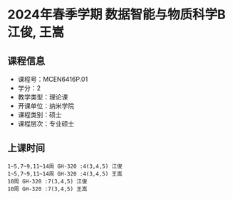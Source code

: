 # 2024年春季学期 数据智能与物质科学B 江俊, 王嵩






## 课程信息

- 课程号：MCEN6416P.01
- 学分：2
- 教学类型：理论课
- 开课单位：纳米学院
- 课程类别：硕士
- 课程层次：专业硕士

## 上课时间

```
1~5,7~9,11~14周 GH-320 :4(3,4,5) 江俊
1~5,7~9,11~14周 GH-320 :4(3,4,5) 王嵩
10周 GH-320 :7(3,4,5) 江俊
10周 GH-320 :7(3,4,5) 王嵩
```

